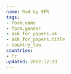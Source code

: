 ```yaml
---
name: Red by SFR
tags:
- form.name 
- form.gender
- ask_for_papers.ok
- ask_for_papers.title
- country_law
countries:
- fr
updated: 2022-12-23
---
```


